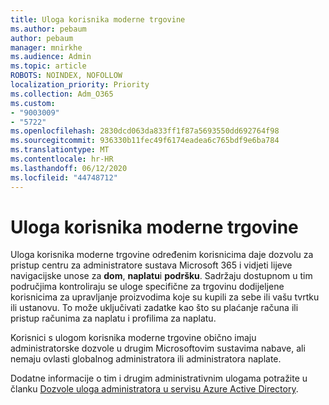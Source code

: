 ```yaml
---
title: Uloga korisnika moderne trgovine
ms.author: pebaum
author: pebaum
manager: mnirkhe
ms.audience: Admin
ms.topic: article
ROBOTS: NOINDEX, NOFOLLOW
localization_priority: Priority
ms.collection: Adm_O365
ms.custom:
- "9003009"
- "5722"
ms.openlocfilehash: 2830dcd063da833ff1f87a5693550dd692764f98
ms.sourcegitcommit: 936330b11fec49f6174eadea6c765bdf9e6ba784
ms.translationtype: MT
ms.contentlocale: hr-HR
ms.lasthandoff: 06/12/2020
ms.locfileid: "44748712"
---
```

# <a name="modern-commerce-user-role"></a>Uloga korisnika moderne trgovine

Uloga korisnika moderne trgovine određenim korisnicima daje dozvolu za pristup centru za administratore sustava Microsoft 365 i vidjeti lijeve navigacijske unose za **dom**, **naplatu**i **podršku**. Sadržaju dostupnom u tim područjima kontroliraju se uloge specifične za trgovinu dodijeljene korisnicima za upravljanje proizvodima koje su kupili za sebe ili vašu tvrtku ili ustanovu. To može uključivati zadatke kao što su plaćanje računa ili pristup računima za naplatu i profilima za naplatu.

Korisnici s ulogom korisnika moderne trgovine obično imaju administratorske dozvole u drugim Microsoftovim sustavima nabave, ali nemaju ovlasti globalnog administratora ili administratora naplate.

Dodatne informacije o tim i drugim administrativnim ulogama potražite u članku [Dozvole uloga administratora u servisu Azure Active Directory](https://docs.microsoft.com/azure/active-directory/users-groups-roles/directory-assign-admin-roles#modern-commerce-administrator).